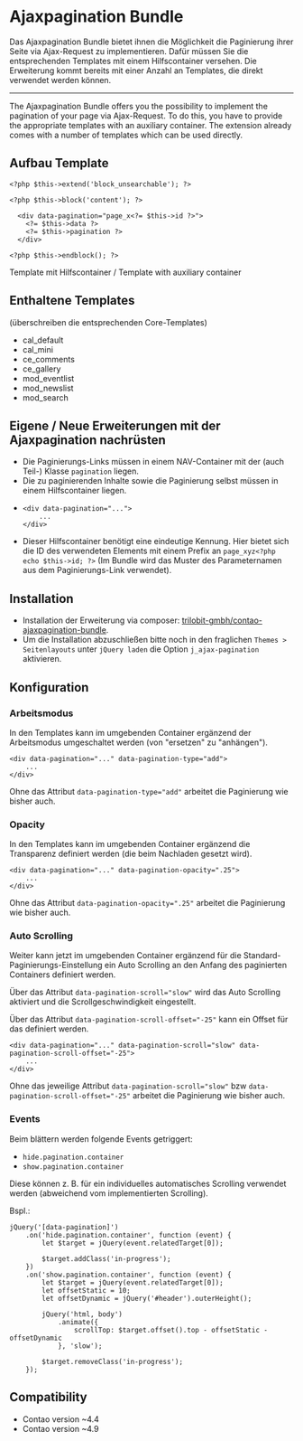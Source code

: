 Ajaxpagination Bundle
=====================

Das Ajaxpagination Bundle bietet ihnen die Möglichkeit die Paginierung ihrer Seite via Ajax-Request zu implementieren. Dafür müssen Sie die entsprechenden Templates mit einem Hilfscontainer versehen. Die Erweiterung kommt bereits mit einer Anzahl an Templates, die direkt verwendet werden können. 

---

The Ajaxpagination Bundle offers you the possibility to implement the pagination of your page via Ajax-Request. To do this, you have to provide the appropriate templates with an auxiliary container. The extension already comes with a number of templates which can be used directly.


Aufbau Template
---------------
```
<?php $this->extend('block_unsearchable'); ?>

<?php $this->block('content'); ?>

  <div data-pagination="page_x<?= $this->id ?>">
    <?= $this->data ?>
    <?= $this->pagination ?>
  </div>

<?php $this->endblock(); ?>
```
Template mit Hilfscontainer / Template with auxiliary container

Enthaltene Templates
--------------------
(überschreiben die entsprechenden Core-Templates)
- cal_default
- cal_mini
- ce_comments
- ce_gallery
- mod_eventlist
- mod_newslist
- mod_search

Eigene / Neue Erweiterungen mit der Ajaxpagination nachrüsten
-------------------------------------------------------------
- Die Paginierungs-Links müssen in einem NAV-Container mit der (auch Teil-) Klasse `pagination` liegen.
- Die zu paginierenden Inhalte sowie die Paginierung selbst müssen in einem Hilfscontainer liegen. 
- ```
  <div data-pagination="...">
      ...
  </div>
  ```
- Dieser Hilfscontainer benötigt eine eindeutige Kennung. Hier bietet sich die ID des verwendeten Elements mit einem Prefix an `page_xyz<?php echo $this->id; ?>` (Im Bundle wird das Muster des Parameternamen aus dem Paginierungs-Link verwendet).


Installation
------------
- Installation der Erweiterung via composer: [trilobit-gmbh/contao-ajaxpagination-bundle](https://packagist.org/packages/trilobit-gmbh/contao-ajaxpagination-bundle).
- Um die Installation abzuschließen bitte noch in den fraglichen `Themes > Seitenlayouts` unter `jQuery laden` die Option `j_ajax-pagination` aktivieren. 



Konfiguration
-------------

### Arbeitsmodus

In den Templates kann im umgebenden Container ergänzend der Arbeitsmodus umgeschaltet werden (von "ersetzen" zu "anhängen").

```
<div data-pagination="..." data-pagination-type="add">
    ...
</div>
```
Ohne das Attribut `data-pagination-type="add"` arbeitet die Paginierung wie bisher auch.

### Opacity

In den Templates kann im umgebenden Container ergänzend die Transparenz definiert werden (die beim Nachladen gesetzt wird).

```
<div data-pagination="..." data-pagination-opacity=".25">
    ...
</div>
```
Ohne das Attribut `data-pagination-opacity=".25"` arbeitet die Paginierung wie bisher auch.

### Auto Scrolling

Weiter kann jetzt im umgebenden Container ergänzend für die Standard-Paginierungs-Einstellung ein Auto Scrolling an den Anfang des paginierten Containers definiert werden.

Über das Attribut `data-pagination-scroll="slow"` wird das Auto Scrolling aktiviert und die Scrollgeschwindigkeit eingestellt.

Über das Attribut `data-pagination-scroll-offset="-25"` kann ein Offset für das definiert werden.

```
<div data-pagination="..." data-pagination-scroll="slow" data-pagination-scroll-offset="-25">
    ...
</div>
```

Ohne das jeweilige Attribut `data-pagination-scroll="slow"` bzw `data-pagination-scroll-offset="-25"` arbeitet die Paginierung wie bisher auch.

### Events

Beim blättern werden folgende Events getriggert:
* `hide.pagination.container`
* `show.pagination.container`

Diese können z. B. für ein individuelles automatisches Scrolling verwendet werden (abweichend vom implementierten Scrolling).

Bspl.:
```
jQuery('[data-pagination]')
    .on('hide.pagination.container', function (event) {
        let $target = jQuery(event.relatedTarget[0]);

        $target.addClass('in-progress');
    })
    .on('show.pagination.container', function (event) {
        let $target = jQuery(event.relatedTarget[0]);
        let offsetStatic = 10;
        let offsetDynamic = jQuery('#header').outerHeight();

        jQuery('html, body')
            .animate({
                scrollTop: $target.offset().top - offsetStatic - offsetDynamic
            }, 'slow');

        $target.removeClass('in-progress');
    });
```



Compatibility
-------------

- Contao version ~4.4
- Contao version ~4.9
